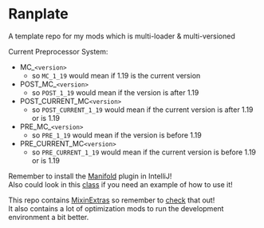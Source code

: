# Ranplate
A template repo for my mods which is multi-loader & multi-versioned

Current Preprocessor System:
- MC_`<version>`
   - so `MC_1_19` would mean if 1.19 is the current version
- POST_MC_`<version>`
   - so `POST_1_19` would mean if the version is after 1.19
- POST_CURRENT_MC`<version>`
   - so `POST_CURRENT_1_19` would mean if the current version is after 1.19 or is 1.19
- PRE_MC_`<version>`
   - so `PRE_1_19` would mean if the version is before 1.19
- PRE_CURRENT_MC`<version>`
   - so `PRE_CURRENT_1_19` would mean if the current version is before 1.19 or is 1.19

Remember to install the [Manifold](https://plugins.jetbrains.com/plugin/10057-manifold) plugin in IntelliJ!\
Also could look in this [class](https://github.com/Ran-helo/Ranplate/blob/master/common/src/main/java/net/examplemod/ExampleMod.java) if you need an example of how to use it!

This repo contains [MixinExtras](https://github.com/LlamaLad7/MixinExtras) so remember to [check](https://github.com/LlamaLad7/MixinExtras/wiki) that out!\
It also contains a lot of optimization mods to run the development environment a bit better.
